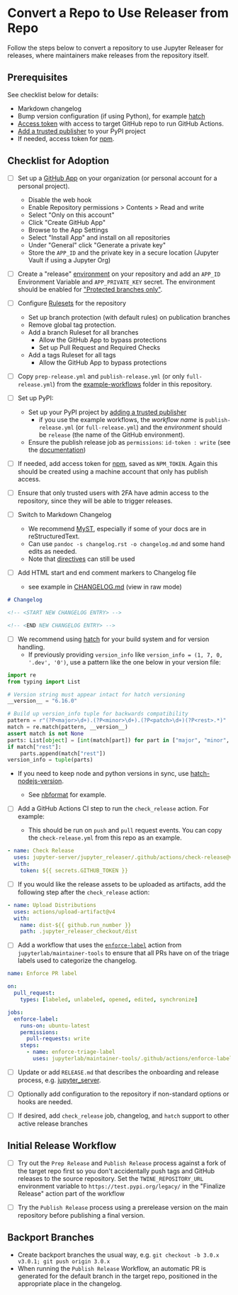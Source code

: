 # Convert a Repo to Use Releaser from Repo

Follow the steps below to convert a repository to use Jupyter Releaser for releases, where maintainers make releases from the repository itself.

## Prerequisites

See checklist below for details:

- Markdown changelog
- Bump version configuration (if using Python), for example [hatch](https://hatch.pypa.io/latest/)
- [Access token](https://docs.github.com/en/github/authenticating-to-github/creating-a-personal-access-token) with access to target GitHub repo to run GitHub Actions.
- [Add a trusted publisher](https://docs.pypi.org/trusted-publishers/adding-a-publisher/) to your PyPI project
- If needed, access token for [npm](https://docs.npmjs.com/creating-and-viewing-access-tokens).

## Checklist for Adoption

- [ ] Set up a [GitHub App](https://docs.github.com/en/apps/creating-github-apps/about-creating-github-apps/about-creating-github-apps#github-apps-that-act-on-their-own-behalf) on your organization (or personal account for a personal project).

  - Disable the web hook
  - Enable Repository permissions > Contents > Read and write
  - Select "Only on this account"
  - Click "Create GitHub App"
  - Browse to the App Settings
  - Select "Install App" and install on all repositories
  - Under "General" click "Generate a private key"
  - Store the `APP_ID` and the private key in a secure location (Jupyter Vault if using a Jupyter Org)

- [ ] Create a "release" [environment](https://docs.github.com/en/actions/deployment/targeting-different-environments/using-environments-for-deployment) on your repository and add an `APP_ID` Environment Variable and `APP_PRIVATE_KEY` secret.
  The environment should be enabled for ["Protected branches only"](https://docs.github.com/en/actions/deployment/targeting-different-environments/using-environments-for-deployment#deployment-branches-and-tags).

- [ ] Configure [Rulesets](https://docs.github.com/en/repositories/configuring-branches-and-merges-in-your-repository/managing-rulesets/about-rulesets) for the repository

  - Set up branch protection (with default rules) on publication branches
  - Remove global tag protection.
  - Add a branch Ruleset for all branches
    - Allow the GitHub App to bypass protections
    - Set up Pull Request and Required Checks
  - Add a tags Ruleset for all tags
    - Allow the GitHub App to bypass protections

- [ ] Copy `prep-release.yml` and `publish-release.yml` (or only `full-release.yml`) from the
  [example-workflows](https://github.com/jupyter-server/jupyter_releaser/tree/main/example-workflows) folder in this repository.

- [ ] Set up PyPI:

  - Set up your PyPI project by [adding a trusted publisher](https://docs.pypi.org/trusted-publishers/adding-a-publisher/)
    - if you use the example workflows, the _workflow name_ is `publish-release.yml` (or `full-release.yml`) and the
      _environment_ should be `release` (the name of the GitHub environment).
  - Ensure the publish release job as `permissions`: `id-token : write` (see the [documentation](https://docs.pypi.org/trusted-publishers/using-a-publisher/))

- [ ] If needed, add access token for [npm](https://docs.npmjs.com/creating-and-viewing-access-tokens), saved as `NPM_TOKEN`. Again this should
  be created using a machine account that only has publish access.

- [ ] Ensure that only trusted users with 2FA have admin access to the repository, since they will be able to trigger releases.

- [ ] Switch to Markdown Changelog

  - We recommend [MyST](https://myst-parser.readthedocs.io/en/latest/?badge=latest), especially if some of your docs are in reStructuredText.
  - Can use `pandoc -s changelog.rst -o changelog.md` and some hand edits as needed.
  - Note that [directives](https://myst-parser.readthedocs.io/en/latest/using/syntax.html#syntax-directives) can still be used

- [ ] Add HTML start and end comment markers to Changelog file

  - see example in [CHANGELOG.md](https://github.com/jupyter-server/jupyter_releaser/blob/main/CHANGELOG.md) (view in raw mode)

```md
# Changelog

<!-- <START NEW CHANGELOG ENTRY> -->

<!-- <END NEW CHANGELOG ENTRY> -->
```

- [ ] We recommend using [hatch](https://hatch.pypa.io/latest/) for your
  build system and for version handling.
  - If previously providing `version_info` like `version_info = (1, 7, 0, '.dev', '0')`,
    use a pattern like the one below in your version file:

```python
import re
from typing import List

# Version string must appear intact for hatch versioning
__version__ = "6.16.0"

# Build up version_info tuple for backwards compatibility
pattern = r"(?P<major>\d+).(?P<minor>\d+).(?P<patch>\d+)(?P<rest>.*)"
match = re.match(pattern, __version__)
assert match is not None
parts: List[object] = [int(match[part]) for part in ["major", "minor", "patch"]]
if match["rest"]:
    parts.append(match["rest"])
version_info = tuple(parts)
```

- If you need to keep node and python versions in sync, use [hatch-nodejs-version](https://github.com/agoose77/hatch-nodejs-version).

  - See [nbformat](https://github.com/jupyter/nbformat/blob/main/pyproject.toml) for example.

- [ ] Add a GitHub Actions CI step to run the `check_release` action. For example:

  - This should be run on `push` and `pull` request events. You can copy
    the `check-release.yml` from this repo as an example.

```yaml
- name: Check Release
  uses: jupyter-server/jupyter_releaser/.github/actions/check-release@v2
  with:
    token: ${{ secrets.GITHUB_TOKEN }}
```

- [ ] If you would like the release assets to be uploaded as artifacts, add the following step after the `check_release` action:

```yaml
- name: Upload Distributions
  uses: actions/upload-artifact@v4
  with:
    name: dist-${{ github.run_number }}
    path: .jupyter_releaser_checkout/dist
```

- [ ] Add a workflow that uses the [`enforce-label`](https://github.com/jupyterlab/maintainer-tools#enforce-labels) action
  from `jupyterlab/maintainer-tools` to ensure that all PRs have on of the triage labels used to categorize the changelog.

```yaml
name: Enforce PR label

on:
  pull_request:
    types: [labeled, unlabeled, opened, edited, synchronize]

jobs:
  enforce-label:
    runs-on: ubuntu-latest
    permissions:
      pull-requests: write
    steps:
      - name: enforce-triage-label
        uses: jupyterlab/maintainer-tools/.github/actions/enforce-label@v1
```

- [ ] Update or add `RELEASE.md` that describes the onboarding and release process, e.g. [jupyter_server](https://github.com/jupyter-server/jupyter_server/blob/main/RELEASE.md).

- [ ] Optionally add configuration to the repository if non-standard options or hooks are needed.

- [ ] If desired, add `check_release` job, changelog, and `hatch` support to other active release branches

## Initial Release Workflow

- [ ] Try out the `Prep Release` and `Publish Release` process against a fork of the target repo first so you don't accidentally push tags and GitHub releases to the source repository. Set the `TWINE_REPOSITORY_URL` environment variable to `https://test.pypi.org/legacy/` in the "Finalize Release" action part of the workflow

- [ ] Try the `Publish Release` process using a prerelease version on the main
  repository before publishing a final version.

## Backport Branches

- Create backport branches the usual way, e.g. `git checkout -b 3.0.x v3.0.1; git push origin 3.0.x`
- When running the `Publish Release` Workflow, an automatic PR is generated for the default branch
  in the target repo, positioned in the appropriate place in the changelog.
